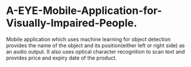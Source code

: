 # A-EYE-Mobile-Application-for-Visually-Impaired-People.
Mobile application which uses machine learning for object detection provides the name of the object and its position(either left or right side) as an audio output. It also uses optical character recognition to scan text and provides price and expiry date of the product.

